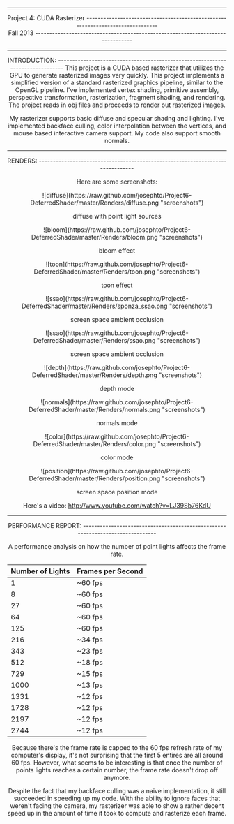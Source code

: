 -------------------------------------------------------------------------------
<center>Project 4: CUDA Rasterizer
-------------------------------------------------------------------------------
<center>Fall 2013
-------------------------------------------------------------------------------

-------------------------------------------------------------------------------
<center>INTRODUCTION:
-------------------------------------------------------------------------------
This project is a CUDA based rasterizer that utilizes the GPU to generate rasterized images very quickly. This project implements a simplified version of a standard rasterized graphics pipeline, similar to the OpenGL pipeline. I've implemented vertex shading, primitive assembly, perspective transformation, rasterization, fragment shading, and rendering. The project reads in obj files and proceeds to render out rasterized images. 

My rasterizer supports basic diffuse and specular shadng and lighting. I've implemented backface culling, color interpolation between the vertices, and mouse based interactive camera support. My code also support smooth normals.

-------------------------------------------------------------------------------
<center>RENDERS:
-------------------------------------------------------------------------------

Here are some screenshots:

<center>![diffuse](https://raw.github.com/josephto/Project6-DeferredShader/master/Renders/diffuse.png "screenshots")

diffuse with point light sources 

<center>![bloom](https://raw.github.com/josephto/Project6-DeferredShader/master/Renders/bloom.png "screenshots")

bloom effect

<center>![toon](https://raw.github.com/josephto/Project6-DeferredShader/master/Renders/toon.png "screenshots")

toon effect

<center>![ssao](https://raw.github.com/josephto/Project6-DeferredShader/master/Renders/sponza_ssao.png "screenshots")

screen space ambient occlusion

<center>![ssao](https://raw.github.com/josephto/Project6-DeferredShader/master/Renders/ssao.png "screenshots")

screen space ambient occlusion

<center>![depth](https://raw.github.com/josephto/Project6-DeferredShader/master/Renders/depth.png "screenshots")

depth mode

<center>![normals](https://raw.github.com/josephto/Project6-DeferredShader/master/Renders/normals.png "screenshots")

normals mode

<center>![color](https://raw.github.com/josephto/Project6-DeferredShader/master/Renders/color.png "screenshots")

color mode

<center>![position](https://raw.github.com/josephto/Project6-DeferredShader/master/Renders/position.png "screenshots")

screen space position mode

Here's a video: http://www.youtube.com/watch?v=LJ39Sb76KdU

-------------------------------------------------------------------------------
<center>PERFORMANCE REPORT:
-------------------------------------------------------------------------------

A performance analysis on how the number of point lights affects the frame rate.

Number of Lights | Frames per Second 
------------------|------------------------
1 | ~60 fps
8 | ~60 fps
27 | ~60 fps
64 | ~60 fps
125 | ~60 fps
216 | ~34 fps
343 | ~23 fps
512 | ~18 fps
729 | ~15 fps
1000 | ~13 fps
1331 | ~12 fps
1728 | ~12 fps
2197 | ~12 fps
2744 | ~12 fps

Because there's the frame rate is capped to the 60 fps refresh rate of my computer's display, it's not surprising that the first 5 entires are all around 60 fps. However, what seems to be interesting is that once the number of points lights reaches a certain number, the frame rate doesn't drop off anymore.








Despite the fact that my backface culling was a naive implementation, it still succeeded in speeding up my code. With the ability to ignore faces that weren't facing the camera, my rasterizer was able to show a rather decent speed up in the amount of time it took to compute and rasterize each frame.
